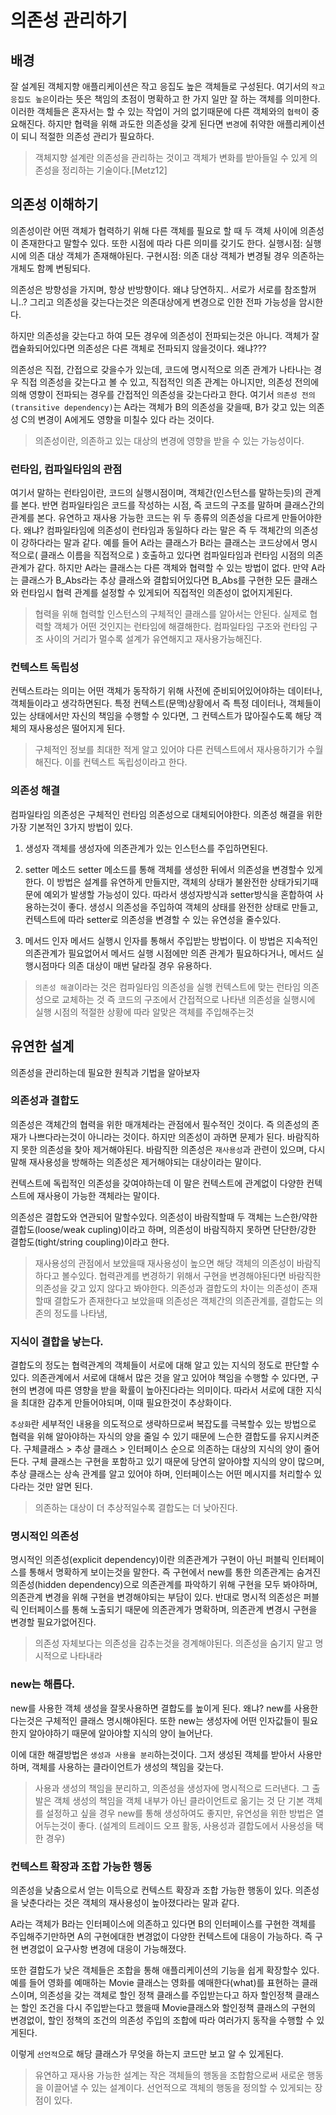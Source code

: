 # 의존성 관리하기

## 배경
잘 설계된 객체지향 애플리케이션은 작고 응집도 높은 객체들로 구성된다.
여기서의 `작고 응집도 높은`이라는 뜻은 책임의 초점이 명확하고 한 가지 일만 잘 하는 객체를 의미한다.
이러한 객체들은 혼자서는 할 수 있는 작업이 거의 없기때문에 다른 객체와의 `협력`이 중요해진다.
하지만 협력을 위해 과도한 의존성을 갖게 된다면 `변경`에 취약한 애플리케이션이 되니 적절한 의존성 관리가 필요하다.

> 객체지향 설계란 의존성을 관리하는 것이고 객체가 변화를 받아들일 수 있게 의존성을 정리하는 기술이다.[Metz12]

## 의존성 이해하기
의존성이란 어떤 객체가 협력하기 위해 다른 객체를 필요로 할 때 두 객체 사이에 의존성이 존재한다고 말할수 있다.
또한 시점에 따라 다른 의미를 갖기도 한다.
실행시점: 실행시에 의존 대상 객체가 존재해야된다.
구현시점: 의존 대상 객체가 변경될 경우 의존하는 개체도 함꼐 변됭되다.

의존성은 방향성을 가지며, 항상 반방향이다. 왜냐 당연하지.. 서로가 서로를 참조할꺼니..?
그리고 의존성을 갖는다는것은 의존대상에게 변경으로 인한 전파 가능성을 암시한다.

하지만 의존성을 갖는다고 하여 모든 경우에 의존성이 전파되는것은 아니다.
객체가 잘 캡슐화되어있다면 의존성은 다른 객체로 전파되지 않을것이다.
왜냐???

의존성은 직접, 간접으로 갖을수가 있는데, 코드에 명시적으로 의존 관계가 나타나는 경우 직접 의존성을 갖는다고 볼 수 있고,
직접적인 의존 관계는 아니지만, 의존성 전의에 의해 영향이 전파되는 경우를 간접적인 의존성을 갖는다라고 한다.
여기서 `의존성 전의(transitive dependency)`는 A라는 객체가 B의 의존성을 갖을때, B가 갖고 있는 의존성 C의 변경이 A에게도 영향을 미칠수 있다 라는 것이다.

> 의존성이란, 의존하고 있는 대상의 변경에 영향을 받을 수 있는 가능성이다.

### 런타임, 컴파일타임의 관점
여기서 말하는 런타임이란, 코드의 실행시점이며, 객체간(인스턴스를 말하는듯)의 관계를 본다.
반면 컴파일타임은 코드를 작성하는 시점, 즉 코드의 구조를 말하며 클래스간의 관계를 본다.
유연하고 재사용 가능한 코드는 위 두 종류의 의존성을 다르게 만들어야한다.
왜냐? 컴파일타임에 의존성이 런타임과 동일하다 라는 말은 즉 두 객체간의 의존성이 강하다라는 말과 같다.
예를 들어 A라는 클래스가 B라는 클래스는 코드상에서 명시적으로( 클래스 이름을 직접적으로 ) 호출하고 있다면 컴파일타임과 런타임 시점의 의존 관계가 같다.
하지만 A라는 클래스는 다른 객체와 협력할 수 있는 방법이 없다. 
만약 A라는 클래스가 B_Abs라는 추상 클래스와 결합되어있다면 B_Abs를 구현한 모든 클래스와 런타임시 협력 관계를 설정할 수 있게되어 직접적인 의존성이 없어지게된다.

> 협력을 위해 협력할 인스턴스의 구체적인 클래스를 알아서는 안된다.
> 실제로 협력할 객체가 어떤 것인지는 런타임에 해결해한다.
> 컴파일타임 구조와 런타임 구조 사이의 거리가 멀수록 설계가 유연해지고 재사용가능해진다.

### 컨텍스트 독립성
컨텍스트라는 의미는 어떤 객체가 동작하기 위해 사전에 준비되어있어야하는 데이터나, 객체들이라고 생각하면된다.
특정 컨텍스트(문맥)상황에서 즉 특정 데이터나, 객체들이 있는 상태에서만 자신의 책임을 수행할 수 있다면, 그 컨텍스트가 많아질수도록 해당 객체의 재사용성은 떨어지게 된다.

> 구체적인 정보를 최대한 적게 알고 있어야 다른 컨텍스트에서 재사용하기가 수월해진다. 이를 컨텍스트 독립성이라고 한다.

### 의존성 해결
컴파일타임 의존성은 구체적인 런타임 의존성으로 대체되어야한다. 
의존성 해결을 위한 가장 기본적인 3가지 방법이 있다.
1. 생성자
객체를 생성자에 의존관계가 있는 인스턴스를 주입하면된다.

2. setter 메소드
setter 메소드를 통해 객체를 생성한 뒤에서 의존성을 변경할수 있게한다. 이 방법은 설계를 유연하게 만들지만, 객체의 상태가 불완전한 상태가되기때문에 예외가 발생할 가능성이 있다.
따라서 생성자방식과 setter방식을 혼합하여 사용하는것이 좋다. 생성시 의존성을 주입하여 객체의 상태를 완전한 상태로 만들고, 컨텍스트에 따라 setter로 의존성을 변경할 수 있는 유연성을 줄수있다.

3. 메서드 인자
메서드 실행시 인자를 통해서 주입받는 방법이다.
이 방법은 지속적인 의존관계가 필요없어서 메서드 실행 시점에만 의존 관계가 필요하다거나, 메서드 실행시점마다 의존 대상이 매번 달라질 경우 유용하다.

> `의존성 해결`이라는 것은 컴파일타임 의존성을 실행 컨텍스트에 맞는 런타임 의존성으로 교체하는 것
> 즉 코드의 구조에서 간접적으로 나타낸 의존성을 실행시에 실행 시점의 적절한 상황에 따라 알맞은 객체를 주입해주는것

## 유연한 설계
의존성을 관리하는데 필요한 원칙과 기법을 알아보자

### 의존성과 결합도
의존성은 객체간의 협력을 위한 매개체라는 관점에서 필수적인 것이다. 즉 의존성의 존재가 나쁘다라는것이 아니라는 것이다.
하지만 의존성이 과하면 문제가 된다.
바람직하지 못한 의존성을 찾아 제거해야된다.
바람직한 의존성은 `재사용성`과 관련이 있으며, 다시 말해 재사용성을 방해하는 의존성은 제거해야되는 대상이라는 말이다.

컨텍스트에 독립적인 의존성을 갖여야하는데 이 말은 컨텍스트에 관계없이 다양한 컨텍스트에 재사용이 가능한 객체라는 말이다.

의존성은 결합도와 연관되어 말할수있다.
의존성이 바람직할때 두 객체는 느슨한/약한 결합도(loose/weak cupling)이라고 하며,
의존성이 바람직하지 못하면 단단한/강한 결합도(tight/string coupling)이라고 한다.

> 재사용성의 관점에서 보았을때 재사용성이 높으면 해당 객체의 의존성이 바람직하다고 볼수있다.
> 협력관계를 변경하기 위해서 구현을 변경해야된다면 바람직한 의존성을 갖고 있지 않다고 봐야한다.
> 의존성과 결합도의 차이는 의존성이 존재할때 결합도가 존재한다고 보았을때 의존성은 객체간의 의존관계를, 결합도는 의존의 정도를 나타냄,

### 지식이 결합을 낳는다.
결합도의 정도는 협력관계의 객체들이 서로에 대해 알고 있는 지식의 정도로 판단할 수 있다.
의존관계에서 서로에 대해서 많은 것을 알고 있어야 책임을 수행할 수 있다면, 구현의 변경에 따른 영향을 받을 확률이 높아진다라는 의미이다.
따라서 서로에 대한 지식을 최대한 감추게 만들어야되며, 이때 필요한것이 추상화이다.

`추상화`란 세부적인 내용을 의도적으로 생략하므로써 복잡도를 극복할수 있는 방법으로 협력을 위해 알아야하는 자식의 양을 줄일 수 있기 때문에 느슨한 결합도를 유지시켜준다.
구체클래스 > 추상 클래스 > 인터페이스 순으로 의존하는 대상의 지식의 양이 줄어든다.
구체 클래스는 구현을 포함하고 있기 때문에 당연히 알아야할 지식의 양이 많으며, 
추상 클래스는 상속 관계를 알고 있어야 하며, 
인터페이스는 어떤 메시지를 처리할수 있다라는 것만 알면 된다.

> 의존하는 대상이 더 추상적일수록 결합도는 더 낮아진다.

### 명시적인 의존성
명시적인 의존성(explicit dependency)이란 의존관계가 구현이 아닌 퍼블릭 인터페이스를 통해서 명확하게 보이는것을 말한다.
즉 구현에서 new를 통한 의존관계는 숨겨진 의존성(hidden dependency)으로 의존관계를 파악하기 위해 구현을 모두 봐야하며, 의존관계 변경을 위해 구현을 변경해야되는 부담이 있다.
반대로 명시적 의존성은 퍼블릭 인터페이스를 통해 노출되기 때문에 의존관계가 명확하며, 의존관계 변경시 구현을 변경할 필요가없어진다.

> 의존성 자체보다는 의존성을 감추는것을 경계해야된다.
> 의존성을 숨기지 말고 명시적으로 나타내라

### new는 해롭다.
new를 사용한 객체 생성을 잘못사용하면 결합도를 높이게 된다.
왜냐? new를 사용한다는것은 구체적인 클래스 명시해야된다. 또한 new는 생성자에 어떤 인자값들이 필요한지 알아야하기 때문에 알아야할 지식의 양이 늘어난다.

이에 대한 해결방법은 `생성과 사용을 분리`하는것이다. 그저 생성된 객체를 받아서 사용만하며, 객체를 사용하는 클라이언트가 생성의 책임을 갖는다.

> 사용과 생성의 책임을 분리하고, 의존성을 생성자에 명시적으로 드러낸다. 그 출발은 객체 생성의 책임을 객체 내부가 아닌 클라이언트로 옮기는 것
> 단 기본 객체를 설정하고 싶을 경우 new를 통해 생성하여도 좋지만, 유연성을 위한 방법은 열어두는것이 좋다. (설계의 트레이드 오프 활동, 사용성과 결합도에서 사용성을 택한 경우)

### 컨텍스트 확장과 조합 가능한 행동
의존성을 낮춤으로서 얻는 이득으로 컨텍스트 확장과 조합 가능한 행동이 있다.
의존성을 낮춘다라는 것은 객체의 재사용성이 높아졌다라는 말과 같다.

A라는 객체가 B라는 인터페이스에 의존하고 있다면 B의 인터페이스를 구현한 객체를 주입해주기만하면
A의 구현에대한 변경없이 다양한 컨텍스트에 대응이 가능하다. 즉 구현 변경없이 요구사항 변경에 대응이 가능해졌다.

또한 결합도가 낮은 객체들은 조합을 통해 애플리케이션의 기능을 쉽게 확장할수 있다.
예를 들어 영화를 예매하는 Movie 클래스는 영화를 예매한다(what)를 표현하는 클래스이며, 의존성을 갖는 객체로 할인 정책 클래스를 주입받는다고 하자
할인정책 클래스는 할인 조건을 다시 주입받는다고 했을때 Movie클래스와 할인정책 클래스의 구현의 변경없이, 할인 정책의 조건의 의존성 주입의 조합에 따라 여러가지 동작을 수행할 수 있게된다.

이렇게 `선언적`으로 해당 클래스가 무엇을 하는지 코드만 보고 알 수 있게된다.

> 유연하고 재사용 가능한 설계는 작은 객체들의 행동을 조합함으로써 새로운 행동을 이끌어낼 수 있는 설계이다.
> 선언적으로 객체의 행동을 정의할 수 있게되는 장점이 있다.





